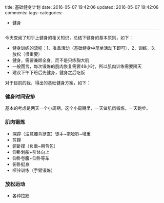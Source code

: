 title: 基础健身计划
date: 2016-05-07 19:42:06
updated: 2016-05-07 19:42:08
comments: 
tags:
categories:
- 健身

---

今天查阅了知乎上健身的相关知识，总结下健身的基本原则，如下：

+ 健身训练的流程：1、准备活动（基础健身中简单活动下即可），2、训练，3、放松（很重要）
+ 健身，需要兼顾全身，而不是只练胸大肌
+ 一般而言，每次锻炼的肌肉恢复需要48小时，所以肌肉训练需要隔天
+ 建议下午下班后先健身，健身之后吃饭

对于目前的我，得出的基础健身方案，如下：

### 健身时间安排

基本的考虑是两天一个小周期，这个小周期里，一天做肌肉锻炼，一天跑步。

### 肌肉锻炼

+ 深蹲（注意腰背挺直）徒手~抱哑铃~增重
+ 剪蹲
+ 俯卧撑（负重~用背包）
+ 仰卧划船+引体向上
+ 仰卧卷腹+仰卧等车
+ 俯卧挺身
+ 哑铃训练（手臂锻炼）

### 放松运动

+ 各种拉筋


